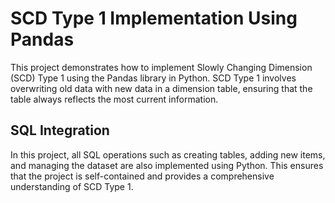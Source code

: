 # SCD Type 1 Implementation Using Pandas
This project demonstrates how to implement Slowly Changing Dimension (SCD) Type 1 using the Pandas library in Python. SCD Type 1 involves overwriting old data with new data in a dimension table, ensuring that the table always reflects the most current information.

## SQL Integration
In this project, all SQL operations such as creating tables, adding new items, and managing the dataset are also implemented using Python. This ensures that the project is self-contained and provides a comprehensive understanding of SCD Type 1.
